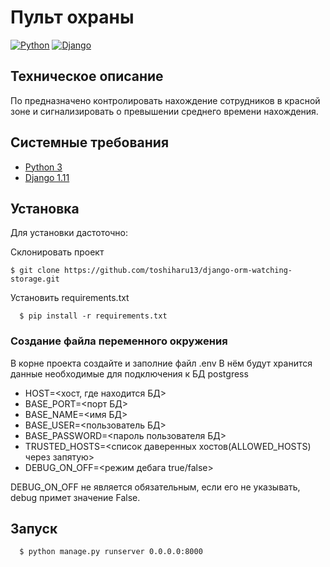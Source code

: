 # Пульт охраны
 
[![Python](https://img.shields.io/badge/-Python-464646?style=flat-square&logo=Python)](https://www.python.org/)
[![Django](https://img.shields.io/badge/-Django-464646?style=flat-square&logo=Django)](https://www.djangoproject.com/)

## Техническое описание
По предназначено контролировать нахождение сотрудников в красной зоне
и сигнализировать о превышении среднего времени нахождения.

## Системные требования
- [Python 3](https://www.python.org/)
- [Django 1.11](https://www.djangoproject.com/)


##  Установка
Для установки дастоточно:

Cклонировать проект

    $ git clone https://github.com/toshiharu13/django-orm-watching-storage.git

Установить requirements.txt

      $ pip install -r requirements.txt

### Создание файла переменного окружения
В корне проекта создайте и заполние файл .env
В нём будут хранится данные необходимые для подключения к БД postgress
 - HOST=<хост, где находится БД>
 - BASE_PORT=<порт БД>
 - BASE_NAME=<имя БД>
 - BASE_USER=<пользователь БД>
 - BASE_PASSWORD=<пароль пользователя БД>
 - TRUSTED_HOSTS=<список даверенных хостов(ALLOWED_HOSTS) через запятую>
 - DEBUG_ON_OFF=<режим дебага true/false>

DEBUG_ON_OFF не является обязательным, если его не указывать, debug примет значение False.

## Запуск

      $ python manage.py runserver 0.0.0.0:8000

